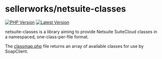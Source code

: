 # sellerworks/netsuite-classes

[![PHP Version](https://img.shields.io/packagist/php-v/SellerWorks/netsuite-classes.svg?maxAge=3600)](https://packagist.org/packages/snebes/html-sanitizer)
[![Latest Version](https://img.shields.io/packagist/v/SellerWorks/netsuite-classes.svg?maxAge=3600)](https://packagist.org/packages/snebes/html-sanitizer)

netsuite-classes is a library aiming to provide Netsuite SuiteCloud classes in a namespaced, one-class-per-file format.

The [classmap.php](src/classmap.php) file returns an array of available classes for use by SoapClient.

